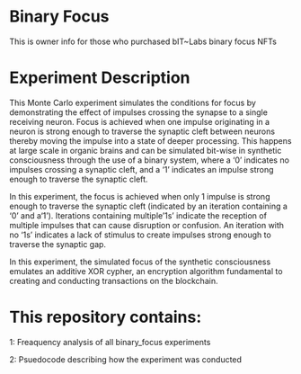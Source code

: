 # Binary Focus

This is owner info for those who purchased bIT~Labs binary focus NFTs

# Experiment Description 

This Monte Carlo experiment simulates the conditions for focus by demonstrating the effect of impulses crossing the synapse to a single receiving neuron.  Focus is achieved when one impulse originating in a neuron is strong enough to traverse the synaptic cleft between neurons thereby moving the impulse into a state of deeper processing.  This happens at large scale in organic brains and can be simulated bit-wise in synthetic consciousness through the use of a binary system, where a ‘0’ indicates no impulses crossing a synaptic cleft, and a ‘1’ indicates an impulse strong enough to traverse the synaptic cleft.

In this experiment, the focus is achieved when only 1 impulse is strong enough to traverse the synaptic cleft (indicated by an iteration containing a ‘0’ and a‘1’).  Iterations containing multiple’1s’ indicate the reception of multiple impulses that can cause disruption or confusion.  An iteration with no ‘1s’ indicates a lack of stimulus to create impulses strong enough to traverse the synaptic gap.  

In this experiment, the simulated focus of the synthetic consciousness emulates an additive XOR cypher, an encryption algorithm fundamental to creating and conducting transactions on the blockchain.

# This repository contains:
1: Freaquency analysis of all binary_focus experiments

2: Psuedocode describing how the experiment was conducted

